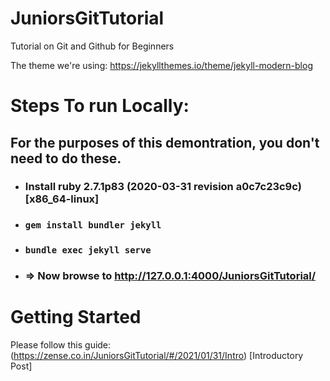 # JuniorsGitTutorial
Tutorial on Git and Github for Beginners  

The theme we're using: https://jekyllthemes.io/theme/jekyll-modern-blog

# Steps To run Locally:   

## For the purposes of this demontration, you don't need to do these.


 * ### Install ruby 2.7.1p83 (2020-03-31 revision a0c7c23c9c) [x86_64-linux]
 * ### `gem install bundler jekyll`
 * ### `bundle exec jekyll serve`
 * ### => Now browse to http://127.0.0.1:4000/JuniorsGitTutorial/ 
 
 # Getting Started  
 Please follow this guide: (https://zense.co.in/JuniorsGitTutorial/#/2021/01/31/Intro) [Introductory Post]
